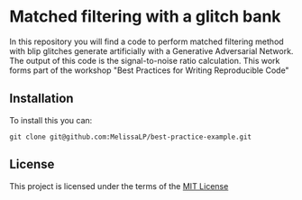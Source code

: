# Matched filtering with a glitch bank

In this repository you will find a code to perform matched filtering method with blip glitches generate artificially with a Generative Adversarial Network. The output of this code is the signal-to-noise ratio calculation. This work forms part of the workshop "Best Practices for Writing Reproducible Code"

## Installation

To install this you can:

`git clone git@github.com:MelissaLP/best-practice-example.git`


## License

This project is licensed under the terms of the [MIT License](/LICENSE.md)
